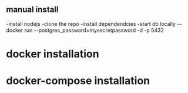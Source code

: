 ## manual install
 -install nodejs 
 -clone the repo
 -install dependendcies
 -start db locally
    -- docker run 
    --postgres_password=mysecretpassword -d -p 5432
# docker installation
# docker-compose installation